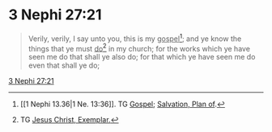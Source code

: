 # 3 Nephi 27:21

> Verily, verily, I say unto you, this is my <u>gospel</u>[^a]; and ye know the things that ye must <u>do</u>[^b] in my church; for the works which ye have seen me do that shall ye also do; for that which ye have seen me do even that shall ye do;

[3 Nephi 27:21](https://www.churchofjesuschrist.org/study/scriptures/bofm/3-ne/27?lang=eng&id=p21#p21)


[^a]: [[1 Nephi 13.36|1 Ne. 13:36]]. TG [Gospel](https://www.churchofjesuschrist.org/study/scriptures/tg/gospel?lang=eng); [Salvation, Plan of](https://www.churchofjesuschrist.org/study/scriptures/tg/salvation-plan-of?lang=eng).
[^b]: TG [Jesus Christ, Exemplar.](https://www.churchofjesuschrist.org/study/scriptures/tg/jesus-christ-exemplar?lang=eng)
